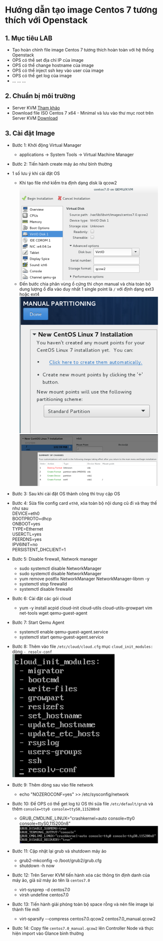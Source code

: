 # Hướng dẫn tạo image Centos 7 tương thích với Openstack  

## 1. Mục tiêu LAB
- Tạo hoàn chỉnh file image Centos 7 tương thích hoàn toàn với hệ thống Openstack
- OPS có thể set địa chỉ IP của image
- OPS có thể change hostname của image
- OPS có thể inject ssh key vào user của image
- OPS có thể get log của image
- ... ... ...  

## 2. Chuẩn bị môi trường
- Server KVM [Tham khảo](https://github.com/hoangha1908/Openstack/blob/master/Setup_KVM.md)
- Download file ISO Centos 7 x64 - Minimal và lưu vào thư mục root trên Server KVM [Download](http://mirrors.123host.vn/centos/7/isos/x86_64/CentOS-7-x86_64-Minimal-1611.iso)

## 3. Cài đặt Image
- Bước 1: Khởi động Virtual Manager   
  - applications -> System Tools -> Virtual Machine Manager
- Bước 2: Tiến hành create máy ảo như bình thường  
- 1 số lưu ý khi cài đặt OS  
  - Khi tạo file nhớ kiểm tra định dạng disk là qcow2
![img](image/qcow2.PNG)
  - Đến bước chia phân vùng ổ cứng thì chọn manual và chia toàn bộ dung lượng ổ đĩa vào duy nhất 1 single point là `/` với định dạng ext3 hoặc ext4
![img](image/manual.png)  
![img](image/singlepoint.png)  
- Bước 3: Sau khi cài đặt OS thành công thì truy cập OS
- Bước 4: Sừa file config card `eth0`, xóa toàn bộ nội dung cũ đi và thay thế như sau  
    DEVICE=eth0  
    BOOTPROTO=dhcp  
    ONBOOT=yes  
    TYPE=Ethernet  
    USERCTL=yes  
    PEERDNS=yes  
    IPV6INIT=no  
    PERSISTENT_DHCLIENT=1  
- Bước 5: Disable firewall, Network manager
  - sudo systemctl disable NetworkManager
  - sudo systemctl disable NetworkManager
  - yum remove postfix NetworkManager NetworkManager-libnm -y
  - systemctl stop firewalld
  - systemctl disable firewalld
   
- Bước 6: Cài đặt các gói cloud
  - yum -y install acpid  cloud-init cloud-utils cloud-utils-growpart vim net-tools wget qemu-guest-agent

- Bước 7: Start Qemu Agent
  - systemctl enable qemu-guest-agent.service
  - systemctl start qemu-guest-agent.service
  
- Bước 8: Thêm vào file `/etc/cloud/cloud.cfg` mục `cloud_init_modules:` dòng  `- resolv-conf`  
![img](image/cloud_init.PNG)  

- Bước 9: Thêm dòng sau vào file network
  - echo "NOZEROCONF=yes" >> /etc/sysconfig/network 

- Bước 10: Để OPS có thể get log từ OS thì sửa file `/etc/default/grub` và thêm `console=tty0 console=ttyS0,115200n8`  
  - GRUB_CMDLINE_LINUX="crashkernel=auto console=tty0 console=ttyS0,115200n8"  
![img](image/grub.PNG)  

- Bước 11: Cập nhật lại grub  và shutdown máy ảo
  - grub2-mkconfig -o /boot/grub2/grub.cfg
  - shutdown -h now
   
- Bước 12: Trên Server KVM tiến hành xóa các thông tin định danh của máy ảo, giả sử máy áo tên là `centos7.0`  
  - virt-sysprep -d centos7.0
  - virsh undefine centos7.0

- Bước 13: Tiến hành giải phóng toàn bộ space rỗng và nén file image lại thành file mới
  - virt-sparsify --compress centos7.0.qcow2 centos7.0_manual.qcow2

- Bước 14: Copy file `centos7.0_manual.qcow2` lên Controller Node và thực hiện import vào Glance bình thường

